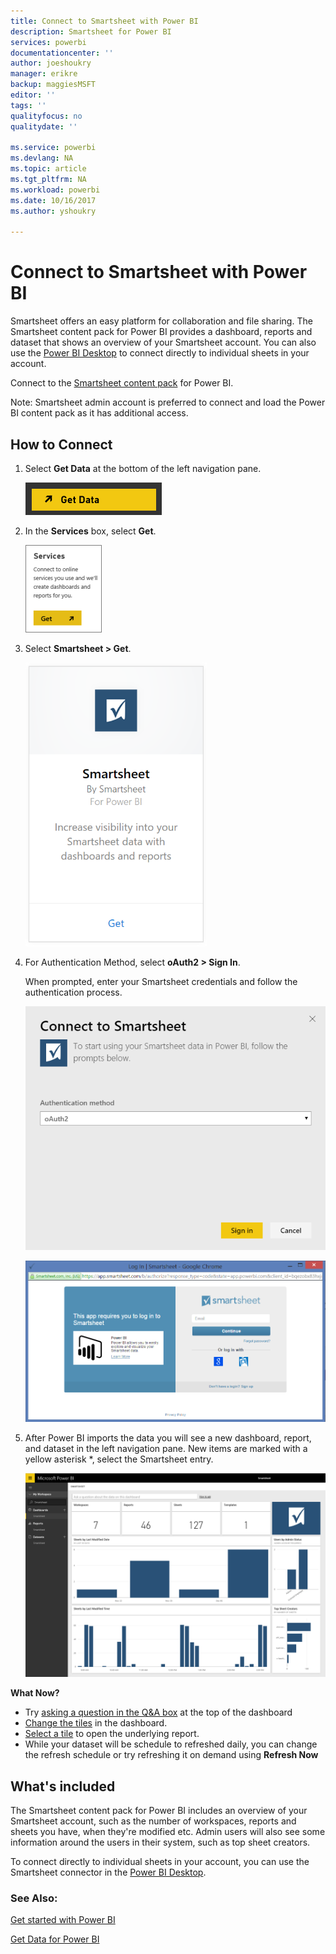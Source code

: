 ```yaml
---
title: Connect to Smartsheet with Power BI
description: Smartsheet for Power BI
services: powerbi
documentationcenter: ''
author: joeshoukry
manager: erikre
backup: maggiesMSFT
editor: ''
tags: ''
qualityfocus: no
qualitydate: ''

ms.service: powerbi
ms.devlang: NA
ms.topic: article
ms.tgt_pltfrm: NA
ms.workload: powerbi
ms.date: 10/16/2017
ms.author: yshoukry

---
```

# Connect to Smartsheet with Power BI
Smartsheet offers an easy platform for collaboration and file sharing. The Smartsheet content pack for Power BI provides a dashboard, reports and dataset that shows an overview of your Smartsheet account. You can also use the [Power BI Desktop](powerbi-desktop-connect-to-data.md) to connect directly to individual sheets in your account. 

Connect to the [Smartsheet content pack](https://app.powerbi.com/groups/me/getdata/services/smartsheet) for Power BI.

Note: Smartsheet admin account is preferred to connect and load the Power BI content pack as it has additional access.

## How to Connect
1. Select **Get Data** at the bottom of the left navigation pane.
   
   ![](media/service-connect-to-smartsheet/pbi_getdata.png)
2. In the **Services** box, select **Get**.
   
   ![](media/service-connect-to-smartsheet/pbi_getservices.png) 
3. Select **Smartsheet \> Get**.
   
   ![](media/service-connect-to-smartsheet/smartsheet.png)
4. For Authentication Method, select **oAuth2 \> Sign In**.
   
   When prompted, enter your Smartsheet credentials and follow the authentication process.
   
   ![](media/service-connect-to-smartsheet/creds.png)
   
   ![](media/service-connect-to-smartsheet/creds2.png)
5. After Power BI imports the data you will see a new dashboard, report, and dataset in the left navigation pane. New items are marked with a yellow asterisk \*, select the Smartsheet entry.
   
   ![](media/service-connect-to-smartsheet/dashboard.png)

**What Now?**

* Try [asking a question in the Q&A box](service-q-and-a.md) at the top of the dashboard
* [Change the tiles](service-dashboard-edit-tile.md) in the dashboard.
* [Select a tile](service-dashboard-tiles.md) to open the underlying report.
* While your dataset will be schedule to refreshed daily, you can change the refresh schedule or try refreshing it on demand using **Refresh Now**

## What's included
The Smartsheet content pack for Power BI includes an overview of your Smartsheet account, such as the number of workspaces, reports and sheets you have, when they're modified etc. Admin users will also see some information around the users in their system, such as top sheet creators.  

To connect directly to individual sheets in your account, you can use the Smartsheet connector in the [Power BI Desktop](powerbi-desktop-connect-to-data.md).  

### See Also:
[Get started with Power BI](service-get-started.md)

[Get Data for Power BI](service-get-data.md)

